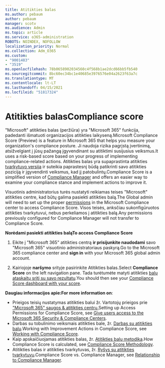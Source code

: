 ```yaml
---
title: Atitikties balas
ms.author: pebaum
author: pebaum
manager: scotv
ms.audience: Admin
ms.topic: article
ms.service: o365-administration
ROBOTS: NOINDEX, NOFOLLOW
localization_priority: Normal
ms.collection: Adm_O365
ms.custom:
- "9001483"
- "3519"
ms.openlocfilehash: 78b0658902034560c4f568b1ae2dcd66bb5fb540
ms.sourcegitcommit: 8bc60ec34bc1e40685e3976576e04a2623f63a7c
ms.translationtype: MT
ms.contentlocale: lt-LT
ms.lasthandoff: 04/15/2021
ms.locfileid: "51817324"
---
```

# <a name="compliance-score"></a><span data-ttu-id="a09dc-102">Atitikties balas</span><span class="sxs-lookup"><span data-stu-id="a09dc-102">Compliance score</span></span>

<span data-ttu-id="a09dc-103">"Microsoft" atitikties balas (peržiūra) yra "Microsoft 365" funkcija, padedanti išmatuoti organizacijos atitikties laikyseną.</span><span class="sxs-lookup"><span data-stu-id="a09dc-103">Microsoft Compliance Score (Preview) is a feature in Microsoft 365 that helps you measure your organization's compliance posture.</span></span> <span data-ttu-id="a09dc-104">Ji naudoja rizika pagrįstą įvertinimą, atsižvelgiant į jūsų pažangą įgyvendinant su atitiktimi susijusius veiksmus.</span><span class="sxs-lookup"><span data-stu-id="a09dc-104">It uses a risk-based score based on your progress of implementing compliance-related actions.</span></span>   <span data-ttu-id="a09dc-105">Atitikties balas yra supaprastinta atitikties [tvarkytuvo versija](https://docs.microsoft.com/microsoft-365/compliance/compliance-manager-overview) ir suteikia paprastesnį būdą patikrinti savo atitikties poziciją ir įgyvendinti veiksmus, kad jį patobulintų.</span><span class="sxs-lookup"><span data-stu-id="a09dc-105">Compliance Score is a simplified version of [Compliance Manager](https://docs.microsoft.com/microsoft-365/compliance/compliance-manager-overview) and offers an easier way to examine your compliance stance and implement actions to improve it.</span></span> 

<span data-ttu-id="a09dc-106">Visuotinis administratorius turės nustatyti [](https://docs.microsoft.com/microsoft-365/security/office-365-security/permissions-in-the-security-and-compliance-center) reikiamas teises "Microsoft" atitikties centre, kad būtų galima pasiekti atitikties balą.</span><span class="sxs-lookup"><span data-stu-id="a09dc-106">The Global admin will need to set up the proper [permissions](https://docs.microsoft.com/microsoft-365/security/office-365-security/permissions-in-the-security-and-compliance-center) in the Microsoft Compliance center to access Compliance Score.</span></span>  <span data-ttu-id="a09dc-107">Visos teisės, anksčiau sukonfigūruotos atitikties tvarkytuvui, nebus perkeliamos į atitikties balą.</span><span class="sxs-lookup"><span data-stu-id="a09dc-107">Any permissions previously configured for Compliance Manager will not transfer to Compliance Score.</span></span>

<span data-ttu-id="a09dc-108">**Norėdami pasiekti atitikties balą**</span><span class="sxs-lookup"><span data-stu-id="a09dc-108">**To access Compliance Score**</span></span>

1. <span data-ttu-id="a09dc-109">Eikite į "Microsoft 365" atitikties centrą **ir prisijunkite naudodami** savo "Microsoft 365" visuotinio administratoriaus paskyrą.</span><span class="sxs-lookup"><span data-stu-id="a09dc-109">Go to the Microsoft 365 compliance center and **sign in** with your Microsoft 365 global admin account.</span></span>

2. <span data-ttu-id="a09dc-110">Kairiojoje **naršymo** srityje pasirinkite Atitikties balas.</span><span class="sxs-lookup"><span data-stu-id="a09dc-110">Select **Compliance Score** on the left navigation pane.</span></span> <span data-ttu-id="a09dc-111">Tada turėtumėte matyti atitikties [balų ataskaitų sritį su savo rezultatu](https://docs.microsoft.com/microsoft-365/compliance/compliance-score-setup#understand-the-compliance-score-dashboard).</span><span class="sxs-lookup"><span data-stu-id="a09dc-111">You should then see your [Compliance Score dashboard with your score](https://docs.microsoft.com/microsoft-365/compliance/compliance-score-setup#understand-the-compliance-score-dashboard).</span></span>
 

<span data-ttu-id="a09dc-112">**Daugiau informacijos apie:**</span><span class="sxs-lookup"><span data-stu-id="a09dc-112">**For more information on**:</span></span>

- <span data-ttu-id="a09dc-113">Prieigos teisių nustatymas atitikties balui žr. Vartotojų prieigos prie ["Microsoft 365" saugos & atitikties centrų.](https://docs.microsoft.com/microsoft-365/security/office-365-security/grant-access-to-the-security-and-compliance-center)</span><span class="sxs-lookup"><span data-stu-id="a09dc-113">Setting up Access Permissions for Compliance Score, see [Give users access to the Microsoft 365 Security & Compliance Centers](https://docs.microsoft.com/microsoft-365/security/office-365-security/grant-access-to-the-security-and-compliance-center).</span></span>
- <span data-ttu-id="a09dc-114">Darbas su tobulinimo veiksmais atitikties bale, žr.  [Darbas su atitikties balu](https://docs.microsoft.com/microsoft-365/compliance/working-with-compliance-score).</span><span class="sxs-lookup"><span data-stu-id="a09dc-114">Working with Improvement Actions in Compliance Score, see  [Working with Compliance Score](https://docs.microsoft.com/microsoft-365/compliance/working-with-compliance-score).</span></span>
- <span data-ttu-id="a09dc-115">Kaip apskaičiuojamas atitikties balas, žr. [Atitikties balų metodika](https://docs.microsoft.com/microsoft-365/compliance/compliance-score-methodology).</span><span class="sxs-lookup"><span data-stu-id="a09dc-115">How Compliance Score is calculated, see [Compliance Score Methodology](https://docs.microsoft.com/microsoft-365/compliance/compliance-score-methodology).</span></span>
- <span data-ttu-id="a09dc-116">Atitikties balas ir atitikties tvarkytuvas, žr. [Ryšys su atitikties tvarkytuvu](https://docs.microsoft.com/microsoft-365/compliance/compliance-score#relationship-to-compliance-manager).</span><span class="sxs-lookup"><span data-stu-id="a09dc-116">Compliance Score vs. Compliance Manager, see [Relationship to Compliance Manager](https://docs.microsoft.com/microsoft-365/compliance/compliance-score#relationship-to-compliance-manager).</span></span>

